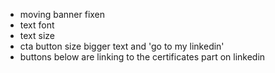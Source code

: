 - moving banner fixen
- text font
- text size
- cta button size bigger text and 'go to my linkedin'
- buttons below are linking to the certificates part on linkedin